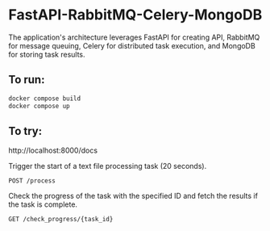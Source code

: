 # FastAPI-RabbitMQ-Celery-MongoDB

The application's architecture leverages FastAPI for creating API, RabbitMQ for message queuing, Celery for distributed task execution, and MongoDB for storing task results. 

## To run:

```sh
docker compose build
docker compose up
```

## To try:

http://localhost:8000/docs

Trigger the start of a text file processing task (20 seconds).

    POST /process

Check the progress of the task with the specified ID and fetch the results if the task is complete.

    GET /check_progress/{task_id}